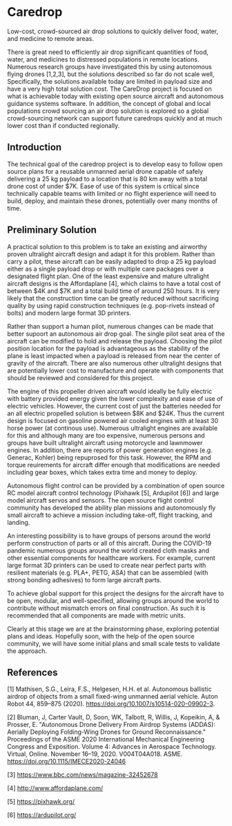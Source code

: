 # Caredrop
Low-cost, crowd-sourced air drop solutions to quickly deliver food, water, and medicine to remote areas.

There is great need to efficiently air drop significant quantities of food, water, and medicines to distressed populations in remote locations. Numerous research groups have investigated this by using autonomous flying drones [1,2,3], but the solutions described so far do not scale well, Specifically, the solutions available today are limited in payload size and have a very high total solution cost. The CareDrop project is focused on what is achievable today with existing open source aircraft and autonomous guidance systems software. In addition, the concept of global and local populations crowd sourcing an air drop solution is explored so a global crowd-sourcing network can support future caredrops quickly and at much lower cost than if conducted regionally.

## Introduction

The technical goal of the caredrop project is to develop easy to follow open source plans for a reusable unmanned aerial drone capable of safely delivering a 25 kg payload to a location that is 80 km away with a total drone cost of under $7K. Ease of use of this system is crtiical since technically capable teams with limited or no flight experience will need to build, deploy, and maintain these drones, potentially over many months of time.

## Preliminary Solution

A practical solution to this problem is to take an existing and airworthy proven ultralight aircraft design and adapt it for this problem. Rather than carry a pilot, these aircraft can be easily adapted to drop a 25 kg payload either as a single payload drop or with multiple care packages over a designated flight plan. One of the least expensive and mature ultralight aircraft designs is the Affordaplane [4], which claims to have a total cost of between $4K and $7K and a total build time of around 250 hours. It is very likely that the construction time can be greatly reduced without sacrificing quality by using rapid construction techniques (e.g. pop-rivets instead of bolts) and modern large format 3D printers.

Rather than support a human pilot, numerous changes can be made that better supoort an autonomous air drop goal. The single pilot seat area of the aircraft can be modified to hold and release the payload. Choosing the pilot position location for the payload is advantageous as the stability of the plane is least impacted when a payload is released from near the center of gravity of the aircraft. There are also numerous other ultralight designs that are potentially lower cost to manufacture and operate with components that should be reviewed and considered for this project.

The engine of this propeller driven aircraft would ideally be fully electric with battery provided energy given the lower complexity and ease of use of electric vehicles. However, the current cost of just the batteries needed for an all electric propelled solution is between $8K and $24K. Thus the current design is focused on gasoline powered air cooled engines with at least 30 horse power (at continous use). Numerous ultralight engines are available for this and although many are too expensive, numerous persons and groups have built ultralight aircraft using motorcycle and lawnmower engines. In addition, there are reports of power generation engines (e.g. Generac, Kohler) being repuprosed for this task. However, the RPM and torque reuirements for aircraft differ enough that modifications are needed including gear boxes, which takes extra time and money to deploy.

Autonomous flight control can be provided by a combination of open source RC model aircraft control technology (Pixhawk [5], Ardupilot [6]) and large model aircraft servos and sensors. The open source flight control community has developed the ability plan missions and autonomously fly small aircraft to achieve a mission including take-off, flight tracking, and landing.

An interesting possibility is to have groups of persons around the world perform construction of parts or all of this aircraft. During the COVID-19 pandemic numerous groups around the world created cloth masks and other essential components for healthcare workers. For example, current large format 3D printers can be used to create near perfect parts with resilient materials (e.g. PLA+, PETG, ASA) that can be assembled (with strong bonding adhesives) to form large aircraft parts. 

To achieve global support for this project the designs for the aircraft have to be open, modular, and well-specified, allowing groups around the world to contribute without mismatch errors on final construction. As such it is recommended that all components are made with metric units.

Clearly at this stage we are at the brainstorming phase, exploring potential plans and ideas. Hopefully soon, with the help of the open source community, we will have some initial plans and small scale tests to validate the approach.

## References

[1] Mathisen, S.G., Leira, F.S., Helgesen, H.H. et al. Autonomous ballistic airdrop of objects from a small fixed-wing unmanned aerial vehicle. Auton Robot 44, 859–875 (2020). https://doi.org/10.1007/s10514-020-09902-3.

[2] Bluman, J, Carter Vault, D, Soon, WK, Talbott, R, Willis, J, Kopeikin, A, & Prosser, E. "Autonomous Drone Delivery From Airdrop Systems (ADDAS): Aerially Deploying Folding-Wing Drones for Ground Reconnaissance." Proceedings of the ASME 2020 International Mechanical Engineering Congress and Exposition. Volume 4: Advances in Aerospace Technology. Virtual, Online. November 16–19, 2020. V004T04A018. ASME. https://doi.org/10.1115/IMECE2020-24046

[3] https://www.bbc.com/news/magazine-32452678

[4] http://www.affordaplane.com/

[5] https://pixhawk.org/

[6] https://ardupilot.org/
